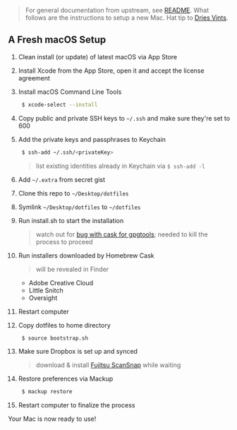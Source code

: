 > For general documentation from upstream, see [README](README.md). What follows are the instructions to setup a new Mac. Hat tip to [Dries Vints](https://github.com/driesvints/dotfiles#driess-dotfiles).

## A Fresh macOS Setup

1. Clean install (or update) of latest macOS via App Store

1. Install Xcode from the App Store, open it and accept the license agreement

1. Install macOS Command Line Tools
   ```sh
    $ xcode-select --install
   ```

1. Copy public and private SSH keys to `~/.ssh` and make sure they're set to 600

1. Add the private keys and passphrases to Keychain
   ```sh
    $ ssh-add ~/.ssh/<privateKey>
   ```
   > list existing identities already in Keychain via `$ ssh-add -l`

1. Add `~/.extra` from secret gist

1. Clone this repo to `~/Desktop/dotfiles`

1. Symlink `~/Desktop/dotfiles` to `~/dotfiles`

1. Run install.sh to start the installation
   > watch out for [bug with cask for gpgtools](https://github.com/caskroom/homebrew-cask/issues/29297); needed to kill the process to proceed

1. Run installers downloaded by Homebrew Cask
   > will be revealed in Finder

   * Adobe Creative Cloud
   * Little Snitch
   * Oversight

1. Restart computer

1. Copy dotfiles to home directory
   ```sh
    $ source bootstrap.sh
   ```

1. Make sure Dropbox is set up and synced
   > download & install [Fujitsu ScanSnap](http://www.fujitsu.com/global/support/products/computing/peripheral/scanners/scansnap/software/ix500.html) while waiting

1. Restore preferences via Mackup
   ```sh
    $ mackup restore
   ```

1. Restart computer to finalize the process

Your Mac is now ready to use!
